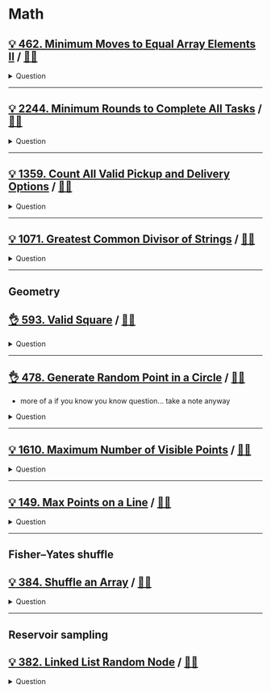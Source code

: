 # Math

## [:bulb: 462. Minimum Moves to Equal Array Elements II](https://leetcode.com/problems/minimum-moves-to-equal-array-elements-ii/) / [:man_technologist:](minimum_moves_to_equal_array.h)

<details><summary markdown="span">Question</summary>

```markdown
Given an integer array nums of size n,
return the minimum number of moves required to make all array elements equal.

In one move, you can increment or decrement an element of the array by 1.
Example:
INPUT = [1,2,3]
OUTPUT = 2
```

</details>

------------------------------------------------------------------------------

## [:bulb: 2244. Minimum Rounds to Complete All Tasks](https://leetcode.com/problems/minimum-rounds-to-complete-all-tasks) / [:man_technologist:](minimum_rounds_to_complete_all_tasks.h)

<details><summary markdown="span">Question</summary>

```markdown
You are given a 0-indexed integer array tasks, where tasks[i]
represents the difficulty level of a task.

In each round, you can complete either 2 or 3 tasks of the same difficulty level.

Return the minimum rounds required to complete all the tasks, or -1 if it is not
possible to complete all the tasks.

Input: tasks = [2,3,3]
Output: -1
Explanation: There is only 1 task of difficulty level 2, but in each round, you
can only complete either 2 or 3 tasks of the same difficulty level.


Input: tasks = [2,2,3,3,2,4,4,4,4,4]
Output: 4
Explanation: To complete all the tasks, a possible plan is:
- In the first round, you complete 3 tasks of difficulty level 2.
- In the second round, you complete 2 tasks of difficulty level 3.
- In the third round, you complete 3 tasks of difficulty level 4.
- In the fourth round, you complete 2 tasks of difficulty level 4.
```

</details>

------------------------------------------------------------------------------

## [:bulb: 1359. Count All Valid Pickup and Delivery Options](https://leetcode.com/problems/count-all-valid-pickup-and-delivery-options/) / [:man_technologist:](count_all_valid_delivery_options.h)

<details><summary markdown="span">Question</summary>

```markdown
Given n orders, each order consist in pickup and delivery services.

Count all valid pickup/delivery possible sequences such that
- delivery(i) is always after of pickup(i).

Since the answer may be too large, return it modulo 10^9 + 7.

Input: n = 2
Output: 6

Explanation: All possible orders:
- (P1,P2,D1,D2), (P1,P2,D2,D1), (P1,D1,P2,D2),
  (P2,P1,D1,D2), (P2,P1,D2,D1), (P2,D2,P1,D1).
- This is an invalid order (P1,D2,P2,D1) because Pickup 2 is after of Delivery 2.
```

</details>

------------------------------------------------------------------------------

## [:bulb: 1071. Greatest Common Divisor of Strings](https://leetcode.com/problems/greatest-common-divisor-of-strings) / [:man_technologist:](greatest_common_divisor_of_strings.h)

<details><summary markdown="span">Question</summary>

```markdown
For two strings s and t, we say "t divides s" if and only if
s = t + ... + t (i.e., t is concatenated with itself one or more times).

Given two strings str1 and str2,
return the largest string x such that x divides both str1 and str2.

Input: str1 = "ABABAB", str2 = "ABAB"
Output: "AB"
```

</details>

------------------------------------------------------------------------------


## Geometry

## [:ok_hand: 593. Valid Square](https://leetcode.com/problems/valid-square/) / [:man_technologist:](valid_square.h)

<details><summary markdown="span">Question</summary>

```markdown
Given the coordinates of four points in 2D space p1, p2, p3 and p4,
return true if the four points construct a square.

The coordinate of a point pi is represented as [xi, yi].
The input is not given in any order.

A valid square has four equal sides with positive length and four equal angles
(90-degree angles).

Input: p1 = [0,0], p2 = [1,1], p3 = [1,0], p4 = [0,1]
Output: true

Input: p1 = [1,0], p2 = [-1,0], p3 = [0,1], p4 = [0,-1]
Output: true
```

</details>

------------------------------------------------------------------------------

## [:ok_hand: 478. Generate Random Point in a Circle](https://leetcode.com/problems/generate-random-point-in-a-circle) / [:man_technologist:](gen_random_pt_in_circle.h)

- more of a if you know you know question... take a note anyway

<details><summary markdown="span">Question</summary>

```markdown
Given the radius and the position of the center of a circle, implement the
function `randPoint` which generates a uniform random point inside the circle.

Implement the Solution class:

`Solution(double radius, double x_center, double y_center)`
- initializes the object with the radius of the circle radius and the position
  of the center (x_center, y_center).
`randPoint()`
- returns a random point inside the circle.

A point on the circumference of the circle is considered to be in the circle.
The answer is returned as an array [x, y].
```

</details>

------------------------------------------------------------------------------

## [:bulb: 1610. Maximum Number of Visible Points](https://leetcode.com/problems/minimum-moves-to-equal-array-elements-ii/) / [:man_technologist:](max_of_visible_pts.h)

<details><summary markdown="span">Question</summary>

```markdown
You are given an array points, an integer angle, and your location, where
- location = [posx, posy]
- points[i] = [xi, yi]

You can see some set of points if, for each point, the angle formed by
- the point, your position, and the immediate east direction from your position
is in your field of view.

Initially, you are facing directly east from your position
- e.g. 0 degree against +x axis initially
- your visible range is basically from [-degree/2, degree/2] initially.
- but you can rotate your self counter clockwise for d degree, when you do so,
  your visible range is [d - degree/2, d + degree /2]

There can be multiple points at one coordinate.
There may be points at your location, and in such case, you can always see these points regardless of your rotation.

Points do not obstruct/block your vision to other points.
- (For example, say you are at (0, 0), degree is 90, point (1, 1) won't block you
seeing point(2, 2))

Return the maximum number of points you can see.

Input: points = [[1,0],[2,1]], angle = 13, location = [1,1]
Output: 1
```

</details>

------------------------------------------------------------------------------

## [:bulb: 149. Max Points on a Line](https://leetcode.com/problems/max-points-on-a-line) / [:man_technologist:](max_pts_on_a_line.h)

<details><summary markdown="span">Question</summary>

```markdown
Given an array of points where points[i] = [xi, yi]
represents a point on the X-Y plane,
return the maximum number of points that lie on the same straight line.

Input: points = [[0,8],[1,1],[2,2],[3,3]]
Output: 3
```

</details>

------------------------------------------------------------------------------


## Fisher–Yates shuffle

## [:bulb: 384. Shuffle an Array](https://leetcode.com/problems/shuffle-an-array/) / [:man_technologist:](shuffle_an_array.h)

<details><summary markdown="span">Question</summary>

```markdown
Given an integer array nums, design an algorithm to randomly shuffle the array.

- All permutations of the array should be equally likely as a result of the shuffling.
```

</details>

------------------------------------------------------------------------------

## Reservoir sampling

## [:bulb: 382. Linked List Random Node](https://leetcode.com/problems/linked-list-random-node) / [:man_technologist:](linked_list_random_node.h)

<details><summary markdown="span">Question</summary>

```markdown
Given a singly linked list, return a random node's value from the linked list.

- Each node must have the same probability of being chosen.

Implement the `Solution` class:

`Solution(ListNode head)`:
- Initializes the object with the head of the singly-linked list head.
`int getRandom()`:
- Chooses a node randomly from the list and returns its value.
- All the nodes of the list should be equally likely to be chosen.
```

</details>
